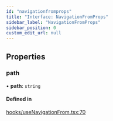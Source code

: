 ```yaml
---
id: "navigationfromprops"
title: "Interface: NavigationFromProps"
sidebar_label: "NavigationFromProps"
sidebar_position: 0
custom_edit_url: null
---
```


## Properties

### path

• **path**: `string`

#### Defined in

[hooks/useNavigationFrom.tsx:70](https://github.com/Camberi/firecms/blob/42dd384/src/hooks/useNavigationFrom.tsx#L70)
